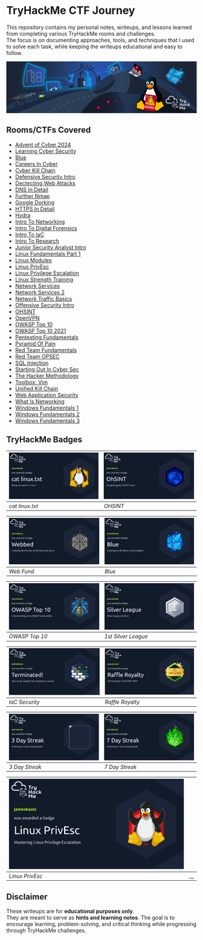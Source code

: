 # TryHackMe CTF Journey

This repository contains my personal notes, writeups, and lessons learned from completing various TryHackMe rooms and challenges.  
The focus is on documenting approaches, tools, and techniques that I used to solve each task, while keeping the writeups educational and easy to follow.

![TryHackMe](./tryhackme.png)

## Rooms/CTFs Covered

- [Advent of Cyber 2024](./advent-of-cyber-2024.md)
- [Learning Cyber Security](./beginner-path-intro.md)
- [Blue](./blue.md)
- [Careers In Cyber](./careers-in-cyber.md)
- [Cyber Kill Chain](./cyber-kill-chain.md)
- [Defensive Security Intro](./defensive-security-intro.md)
- [Dectecting Web Attacks](./detecting-web-attacks.md)
- [DNS In Detail](./dns-in-detail.md)
- [Further Nmap](./further-nmap.md)
- [Google Dorking](./google-dorking.md)
- [HTTPS In Detail](./http-in-detail.md)
- [Hydra](./hydra.md)
- [Intro To Networking](./intro-to-networking.md)
- [Intro To Digital Forensics](./intro-to-digital-forensics.md)
- [Intro To IaC](./intro-to-iac.md)
- [Intro To Research](./intro-to-research.md)
- [Junior Security Analyst Intro](./junior-security-analyst-intro.md)
- [Linux Fundamentals Part 1](./linux-fundamentals-part-1.md)
- [Linux Modules](./linux-modules.md)
- [Linux PrivEsc](./linux-privesc.md)
- [Linux Privilege Escalation](./linux-privilege-escalation.md)
- [Linux Strength Training](./linux-strength-training.md)
- [Network Services](./network-services.md)
- [Network Services 2](./network-services-2.md)
- [Network Traffic Basics](./network-traffic-basics.md)
- [Offensive Security Intro](./offensive-security-intro.md)
- [OHSINT](./ohsint.md)
- [OpenVPN](./openvpn.md)
- [OWASP Top 10](./owasp-top-10.md)
- [OWASP Top 10 2021](./owasp-top-10-2021.md)
- [Pentesting Fundamentals](./pentesting-fundamentals.md)
- [Pyramid Of Pain](./pyramid-of-pain.md)
- [Red Team Fundamentals](./red-team-fundamentals.md)
- [Red Team OPSEC](./red-team-opsec.md)
- [SQL Injection](./sql-injection.md)
- [Starting Out In Cyber Sec](./starting-out-in-cyber-sec.md.md)
- [The Hacker Methodology](./the-hacker-methodology.md)
- [Toolbox: Vim](./toolbox-vim.md)
- [Unified Kill Chain](./unified-kill-chain.md)
- [Web Application Security](./web-application-security.md)
- [What Is Networking](./whatisnetworking.md)
- [Windows Fundamentals 1](./windows-fundamentals-1.md)
- [Windows Fundamentals 2](./windows-fundamentals-2.md)
- [Windows Fundamentals 3](./windows-fundamentals-3.md)

## TryHackMe Badges

| [![cat linux.txt](./badges/cat_linux_txt.png)](https://tryhackme.com/jameskaois/badges/terminaled) | [![OHSINT](./badges/ohsint.png)](https://tryhackme.com/jameskaois/badges/ohsint) |
| -------------------------------------------------------------------------------------------------- | -------------------------------------------------------------------------------- |
| _cat linux.txt_                                                                                    | _OHSINT_                                                                         |

| [![Webbed](./badges/web-fund.png)](https://tryhackme.com/jameskaois/badges/web-fund) | [![Blue](./badges/blue.png)](https://tryhackme.com/jameskaois/badges/blue) |
| ------------------------------------------------------------------------------------ | -------------------------------------------------------------------------- |
| _Web Fund_                                                                           | _Blue_                                                                     |

| [![OWASP Top 10](./badges/owasp-10.png)](https://tryhackme.com/jameskaois/badges/owasp-10) | [![1st Silver League](./badges/silver-league.png)](https://tryhackme.com/jameskaois/badges/silver-league) |
| ------------------------------------------------------------------------------------------ | --------------------------------------------------------------------------------------------------------- |
| _OWASP Top 10_                                                                             | _1st Silver League_                                                                                       |

| [![IaC Security](./badges/iac-security.png)](https://tryhackme.com/jameskaois/badges/iac-security) | [![Raffle Royalty](./badges/raffle-royalty.png)](https://tryhackme.com/jameskaois/badges/raffle-royalty) |
| -------------------------------------------------------------------------------------------------- | -------------------------------------------------------------------------------------------------------- |
| _IaC Security_                                                                                     | _Raffle Royalty_                                                                                         |

| [![3 Day Streak](./badges/3-day-streak.png)](https://tryhackme.com/jameskaois/badges/3-day-streak) | [![7 Day Streak](./badges/7-day-streak.png)](https://tryhackme.com/jameskaois/badges/7-day-streak) |
| -------------------------------------------------------------------------------------------------- | -------------------------------------------------------------------------------------------------- |
| _3 Day Streak_                                                                                     | _7 Day Streak_                                                                                     |

| [![Linux Privesc](./badges/linux-privesc.png)](https://tryhackme.com/jameskaois/badges/linux-privesc) | [![]()]() |
| ----------------------------------------------------------------------------------------------------- | --------- |
| _Linux PrivEsc_                                                                                       | \_\_      |

## Disclaimer

These writeups are for **educational purposes only**.  
They are meant to serve as **hints and learning notes**. The goal is to encourage learning, problem-solving, and critical thinking while progressing through TryHackMe challenges.
